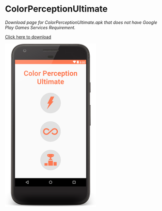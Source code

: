 ColorPerceptionUltimate
=======================
*Download page for ColorPerceptionUltimate.apk that does not have Google Play Games Services Requirement.*

[Click here to download](https://github.com/ZXCVBApps/ColorPerceptionUltimate/blob/master/ColorPerceptionUltimate.apk?raw=true)

<img src="screenshots/screenshot_0.png" width="300" align="left">
